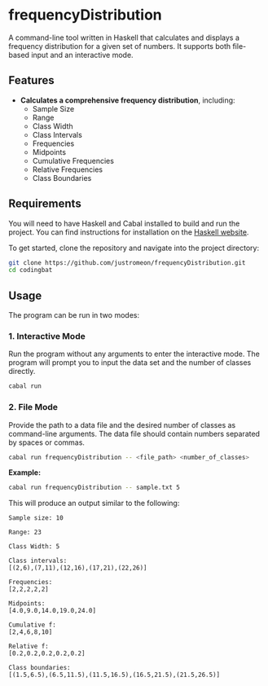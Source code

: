 # frequencyDistribution

A command-line tool written in Haskell that calculates and displays a frequency distribution for a given set of numbers. It supports both file-based input and an interactive mode.

## Features

- **Calculates a comprehensive frequency distribution**, including:
  - Sample Size
  - Range
  - Class Width
  - Class Intervals
  - Frequencies
  - Midpoints
  - Cumulative Frequencies
  - Relative Frequencies
  - Class Boundaries

## Requirements

You will need to have Haskell and Cabal installed to build and run the project. You can find instructions for installation on the [Haskell website](https://www.haskell.org/downloads/).

To get started, clone the repository and navigate into the project directory:

```bash
git clone https://github.com/justromeon/frequencyDistribution.git
cd codingbat
```

## Usage

The program can be run in two modes:

### 1. Interactive Mode

Run the program without any arguments to enter the interactive mode. The program will prompt you to input the data set and the number of classes directly.

```sh
cabal run
```

### 2. File Mode

Provide the path to a data file and the desired number of classes as command-line arguments. The data file should contain numbers separated by spaces or commas.

```sh
cabal run frequencyDistribution -- <file_path> <number_of_classes>
```

**Example:**

```sh
cabal run frequencyDistribution -- sample.txt 5
```

This will produce an output similar to the following:

```
Sample size: 10

Range: 23

Class Width: 5

Class intervals:
[(2,6),(7,11),(12,16),(17,21),(22,26)]

Frequencies:
[2,2,2,2,2]

Midpoints:
[4.0,9.0,14.0,19.0,24.0]

Cumulative f:
[2,4,6,8,10]

Relative f:
[0.2,0.2,0.2,0.2,0.2]

Class boundaries:
[(1.5,6.5),(6.5,11.5),(11.5,16.5),(16.5,21.5),(21.5,26.5)]
```
